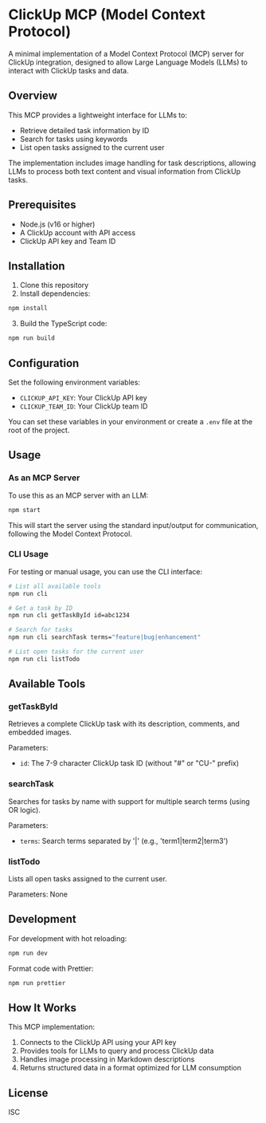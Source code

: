# ClickUp MCP (Model Context Protocol)

A minimal implementation of a Model Context Protocol (MCP) server for ClickUp integration, designed to allow Large Language Models (LLMs) to interact with ClickUp tasks and data.

## Overview

This MCP provides a lightweight interface for LLMs to:
- Retrieve detailed task information by ID
- Search for tasks using keywords
- List open tasks assigned to the current user

The implementation includes image handling for task descriptions, allowing LLMs to process both text content and visual information from ClickUp tasks.

## Prerequisites

- Node.js (v16 or higher)
- A ClickUp account with API access
- ClickUp API key and Team ID

## Installation

1. Clone this repository
2. Install dependencies:

```bash
npm install
```

3. Build the TypeScript code:

```bash
npm run build
```

## Configuration

Set the following environment variables:

- `CLICKUP_API_KEY`: Your ClickUp API key
- `CLICKUP_TEAM_ID`: Your ClickUp team ID

You can set these variables in your environment or create a `.env` file at the root of the project.

## Usage

### As an MCP Server

To use this as an MCP server with an LLM:

```bash
npm start
```

This will start the server using the standard input/output for communication, following the Model Context Protocol.

### CLI Usage

For testing or manual usage, you can use the CLI interface:

```bash
# List all available tools
npm run cli

# Get a task by ID
npm run cli getTaskById id=abc1234

# Search for tasks
npm run cli searchTask terms="feature|bug|enhancement"

# List open tasks for the current user
npm run cli listTodo
```

## Available Tools

### getTaskById

Retrieves a complete ClickUp task with its description, comments, and embedded images.

Parameters:
- `id`: The 7-9 character ClickUp task ID (without "#" or "CU-" prefix)

### searchTask

Searches for tasks by name with support for multiple search terms (using OR logic).

Parameters:
- `terms`: Search terms separated by '|' (e.g., 'term1|term2|term3')

### listTodo

Lists all open tasks assigned to the current user.

Parameters: None

## Development

For development with hot reloading:

```bash
npm run dev
```

Format code with Prettier:

```bash
npm run prettier
```

## How It Works

This MCP implementation:

1. Connects to the ClickUp API using your API key
2. Provides tools for LLMs to query and process ClickUp data
3. Handles image processing in Markdown descriptions
4. Returns structured data in a format optimized for LLM consumption

## License

ISC
